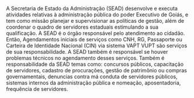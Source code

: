 A Secretaria de Estado da Administração (SEAD) desenvolve e executa atividades relativas à administração pública do poder Executivo de Goiás, e tem como missão planejar e supervisionar as políticas de gestão, além de coordenar o quadro de servidores estaduais estimulando a sua qualificação. A SEAD é o órgão responsável pelo atendimento ao cidadão. Então, Agendamentos iniciais de serviços como CNH, RG, Passaporte ou Carteira de Identidade Nacional (CIN) via sistema VAPT VUPT são serviços de sua responsabilidade. A SEAD também é responsável se houver problemas técnicos no agendamento desses serviços. Também é responsabilidade da SEAD temas como: concursos públicos, capacitação de servidores, cadastro de procurações, gestão de patrimônio ou compras governamentais, denuncias contra má conduta de servidores públicos, sistemas internos da administração pública e nomeação, aposentadoria, frequência de servidores.